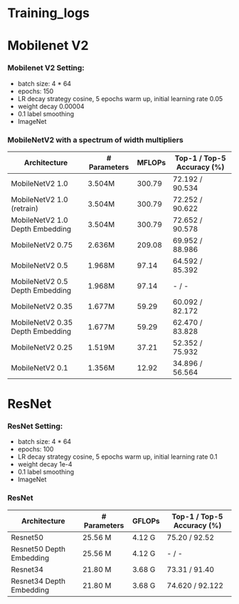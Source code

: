 # Training_logs
 
# Mobilenet V2

### Mobilenet V2 Setting:

- batch size: 4 * 64
- epochs: 150
- LR decay strategy cosine, 5 epochs warm up, initial learning rate 0.05
- weight decay 0.00004
- 0.1 label smoothing
- ImageNet

### MobileNetV2 with a spectrum of width multipliers
| Architecture      | # Parameters | MFLOPs | Top-1 / Top-5 Accuracy (%) |
| ----------------- | ------------ | ------ | -------------------------- |
| MobileNetV2 1.0 | 3.504M | 300.79 | 72.192 / 90.534 |
| MobileNetV2 1.0 (retrain) | 3.504M | 300.79 | 72.252 / 90.622 |
| MobileNetV2 1.0 Depth Embedding | 3.504M | 300.79 | 72.652 / 90.578 |
| MobileNetV2 0.75 | 2.636M | 209.08 | 69.952 / 88.986 |
| MobileNetV2 0.5 | 1.968M | 97.14 | 64.592 / 85.392 |
| MobileNetV2 0.5 Depth Embedding | 1.968M | 97.14 | - / - |
| MobileNetV2 0.35 | 1.677M |     59.29 | 60.092 / 82.172  |
| MobileNetV2 0.35 Depth Embedding | 1.677M |     59.29 | 62.470 / 83.828  |
| MobileNetV2 0.25 | 1.519M |     37.21 | 52.352 / 75.932  |
| MobileNetV2 0.1 | 1.356M | 12.92 | 34.896 / 56.564 |

# ResNet

### ResNet Setting:

- batch size: 4 * 64
- epochs: 100
- LR decay strategy cosine, 5 epochs warm up, initial learning rate 0.1
- weight decay 1e-4
- 0.1 label smoothing
- ImageNet


### ResNet
| Architecture      | # Parameters | GFLOPs | Top-1 / Top-5 Accuracy (%) |
| ----------------- | ------------ | ------ | -------------------------- |
| Resnet50 | 25.56 M | 4.12 G | 75.20 / 92.52 |
| Resnet50 Depth Embedding | 25.56 M | 4.12 G | - / - |
| Resnet34 | 21.80 M | 3.68 G | 73.31 / 91.40 |
| Resnet34 Depth Embedding | 21.80 M | 3.68 G | 74.620 / 92.122 |